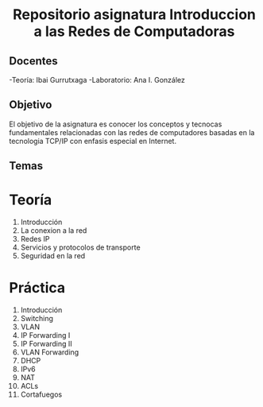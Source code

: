 <h1 align="center"> Repositorio asignatura Introduccion a las Redes de Computadoras  </h1>
<h2> Docentes </h2>
-Teoría: Ibai Gurrutxaga
-Laboratorio: Ana I. González

## Objetivo

El objetivo de la asignatura es conocer los conceptos y tecnocas fundamentales relacionadas con las redes de computadores basadas en la tecnologia TCP/IP con enfasis especial en Internet.


## Temas 

# Teoría
<ol>
  <li>Introducción</li>
  <li>La conexion a la red</li>
  <li>Redes IP</li>
  <li>Servicios y protocolos de transporte</li>
  <li>Seguridad en la red</li>
</ol>

# Práctica
<ol>
  <li>Introducción</li>
  <li>Switching</li>
  <li>VLAN</li>
  <li>IP Forwarding I</li>
  <li>IP Forwarding II</li>
  <li>VLAN Forwarding</li>
  <li>DHCP</li>
  <li>IPv6</li>
  <li>NAT</li>
  <li>ACLs</li>
  <li>Cortafuegos</li>
</ol>
